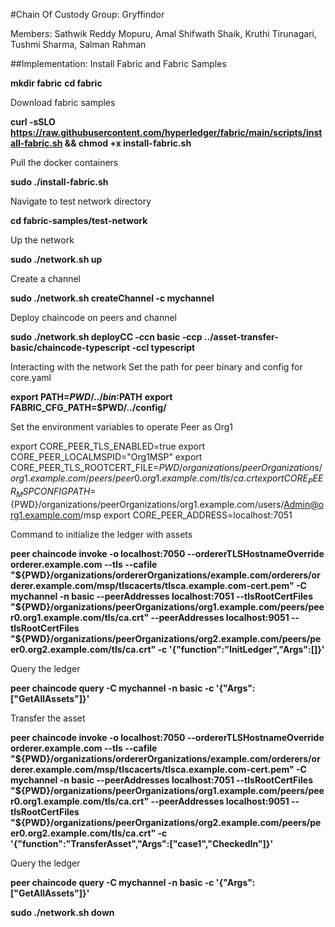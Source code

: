 #Chain Of Custody
Group: Gryffindor 

Members: Sathwik Reddy Mopuru, Amal Shifwath Shaik, Kruthi Tirunagari, Tushmi Sharma, Salman Rahman 

##Implementation:
Install Fabric and Fabric Samples

**mkdir fabric**
**cd fabric**

Download fabric samples

**curl -sSLO https://raw.githubusercontent.com/hyperledger/fabric/main/scripts/install-fabric.sh && chmod +x install-fabric.sh**

Pull the docker containers

**sudo ./install-fabric.sh**

Navigate to test network directory

**cd fabric-samples/test-network**

Up the network

**sudo ./network.sh up**

Create a channel

**sudo ./network.sh createChannel -c mychannel**

Deploy chaincode on peers and channel

**sudo ./network.sh deployCC -ccn basic -ccp ../asset-transfer-basic/chaincode-typescript -ccl typescript**

Interacting with the network
Set the path for peer binary and config for core.yaml

**export PATH=${PWD}/../bin:$PATH**
**export FABRIC_CFG_PATH=$PWD/../config/**

Set the environment variables to operate Peer as Org1

export CORE_PEER_TLS_ENABLED=true
export CORE_PEER_LOCALMSPID="Org1MSP"
export CORE_PEER_TLS_ROOTCERT_FILE=${PWD}/organizations/peerOrganizations/org1.example.com/peers/peer0.org1.example.com/tls/ca.crt
export CORE_PEER_MSPCONFIGPATH=${PWD}/organizations/peerOrganizations/org1.example.com/users/Admin@org1.example.com/msp
export CORE_PEER_ADDRESS=localhost:7051


Command to initialize the ledger with assets

**peer chaincode invoke -o localhost:7050 --ordererTLSHostnameOverride orderer.example.com --tls --cafile "${PWD}/organizations/ordererOrganizations/example.com/orderers/orderer.example.com/msp/tlscacerts/tlsca.example.com-cert.pem" -C mychannel -n basic --peerAddresses localhost:7051 --tlsRootCertFiles "${PWD}/organizations/peerOrganizations/org1.example.com/peers/peer0.org1.example.com/tls/ca.crt" --peerAddresses localhost:9051 --tlsRootCertFiles "${PWD}/organizations/peerOrganizations/org2.example.com/peers/peer0.org2.example.com/tls/ca.crt" -c '{"function":"InitLedger","Args":[]}'**

Query the ledger

**peer chaincode query -C mychannel -n basic -c '{"Args":["GetAllAssets"]}'**

Transfer the asset

**peer chaincode invoke -o localhost:7050 --ordererTLSHostnameOverride orderer.example.com --tls --cafile "${PWD}/organizations/ordererOrganizations/example.com/orderers/orderer.example.com/msp/tlscacerts/tlsca.example.com-cert.pem" -C mychannel -n basic --peerAddresses localhost:7051 --tlsRootCertFiles "${PWD}/organizations/peerOrganizations/org1.example.com/peers/peer0.org1.example.com/tls/ca.crt" --peerAddresses localhost:9051 --tlsRootCertFiles "${PWD}/organizations/peerOrganizations/org2.example.com/peers/peer0.org2.example.com/tls/ca.crt" -c '{"function":"TransferAsset","Args":["case1","CheckedIn"]}'**

Query the ledger

**peer chaincode query -C mychannel -n basic -c '{"Args":["GetAllAssets"]}'**

**sudo ./network.sh down**
